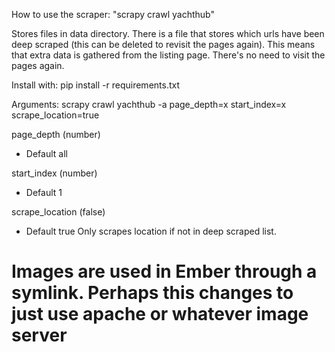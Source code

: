 How to use the scraper:
"scrapy crawl yachthub"

Stores files in data directory. There is a file that stores which urls have been deep scraped (this can be deleted to revisit the pages again). This means that extra data is gathered from the listing page. There's no need to visit the pages again.

Install with:
pip install -r requirements.txt

Arguments:
scrapy crawl yachthub -a page_depth=x start_index=x scrape_location=true

page_depth (number)
- Default all

start_index (number)
- Default 1

scrape_location (false)
- Default true
Only scrapes location if not in deep scraped list.

# Images are used in Ember through a symlink. Perhaps this changes to just use apache or whatever image server
